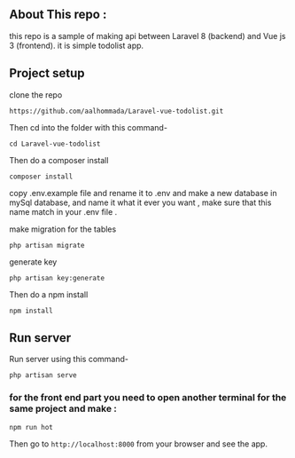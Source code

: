 

## About This repo :

this repo is a sample of making api between Laravel 8 (backend) and Vue js 3 (frontend).
it is simple todolist app.

## Project setup

clone the repo 
```
https://github.com/aalhommada/Laravel-vue-todolist.git
```


Then cd into the folder with this command-

```
cd Laravel-vue-todolist
```

Then do a composer install

```
composer install
```

copy .env.example file and rename it to .env
and make a new database in mySql database, and name it what it ever you want , make sure that this name match in your .env file .

make migration for the tables 

```
php artisan migrate
```

generate key 

```
php artisan key:generate
```


Then do a npm install

```
npm install
```
## Run server

Run server using this command-

```
php artisan serve
```
### for the front end part you need to open another terminal for the same project and make :
```
npm run hot
```

Then go to `http://localhost:8000` from your browser and see the app.
